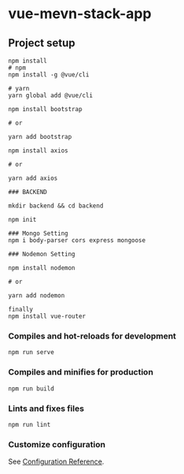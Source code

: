 # vue-mevn-stack-app

## Project setup
```
npm install
# npm
npm install -g @vue/cli

# yarn
yarn global add @vue/cli

npm install bootstrap

# or

yarn add bootstrap

npm install axios

# or

yarn add axios

### BACKEND

mkdir backend && cd backend

npm init

### Mongo Setting
npm i body-parser cors express mongoose 

### Nodemon Setting

npm install nodemon

# or

yarn add nodemon

finally 
npm install vue-router
```

### Compiles and hot-reloads for development
```
npm run serve
```

### Compiles and minifies for production
```
npm run build
```

### Lints and fixes files
```
npm run lint
```

### Customize configuration
See [Configuration Reference](https://cli.vuejs.org/config/).
